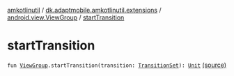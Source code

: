[amkotlinutil](../../index.md) / [dk.adaptmobile.amkotlinutil.extensions](../index.md) / [android.view.ViewGroup](index.md) / [startTransition](./start-transition.md)

# startTransition

`fun `[`ViewGroup`](https://developer.android.com/reference/android/view/ViewGroup.html)`.startTransition(transition: `[`TransitionSet`](https://developer.android.com/reference/android/transition/TransitionSet.html)`): `[`Unit`](https://kotlinlang.org/api/latest/jvm/stdlib/kotlin/-unit/index.html) [(source)](https://github.com/adaptmobile-organization/amkotlinutil/tree/master/amkotlinutil/src/main/java/dk/adaptmobile/amkotlinutil/extensions/TransitionExtensions.kt#L9)